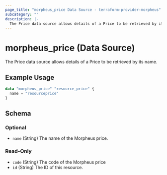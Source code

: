 ```yaml
---
page_title: "morpheus_price Data Source - terraform-provider-morpheus"
subcategory: ""
description: |-
  The Price data source allows details of a Price to be retrieved by its name.
---
```


# morpheus_price (Data Source)

The Price data source allows details of a Price to be retrieved by its name.

## Example Usage

```terraform
data "morpheus_price" "resource_price" {
  name = "resourceprice"
}
```

<!-- schema generated by tfplugindocs -->
## Schema

### Optional

- `name` (String) The name of the Morpheus price.

### Read-Only

- `code` (String) The code of the Morpheus price
- `id` (String) The ID of this resource.